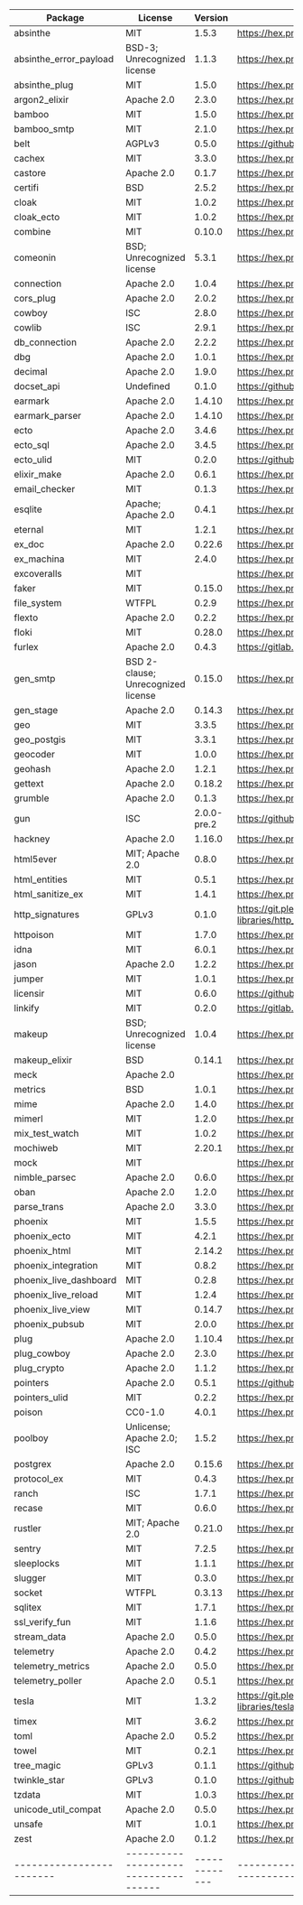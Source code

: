 
| Package                | License                            | Version     | Link                                                                |
|------------------------|------------------------------------|-------------|---------------------------------------------------------------------|
| absinthe               | MIT                                | 1.5.3       | https://hex.pm/packages/absinthe                                    |
| absinthe_error_payload | BSD-3; Unrecognized license        | 1.1.3       | https://hex.pm/packages/absinthe_error_payload                      |
| absinthe_plug          | MIT                                | 1.5.0       | https://hex.pm/packages/absinthe_plug                               |
| argon2_elixir          | Apache 2.0                         | 2.3.0       | https://hex.pm/packages/argon2_elixir                               |
| bamboo                 | MIT                                | 1.5.0       | https://hex.pm/packages/bamboo                                      |
| bamboo_smtp            | MIT                                | 2.1.0       | https://hex.pm/packages/bamboo_smtp                                 |
| belt                   | AGPLv3                             | 0.5.0       | https://github.com/commonspub/belt                                  |
| cachex                 | MIT                                | 3.3.0       | https://hex.pm/packages/cachex                                      |
| castore                | Apache 2.0                         | 0.1.7       | https://hex.pm/packages/castore                                     |
| certifi                | BSD                                | 2.5.2       | https://hex.pm/packages/certifi                                     |
| cloak                  | MIT                                | 1.0.2       | https://hex.pm/packages/cloak                                       |
| cloak_ecto             | MIT                                | 1.0.2       | https://hex.pm/packages/cloak_ecto                                  |
| combine                | MIT                                | 0.10.0      | https://hex.pm/packages/combine                                     |
| comeonin               | BSD; Unrecognized license          | 5.3.1       | https://hex.pm/packages/comeonin                                    |
| connection             | Apache 2.0                         | 1.0.4       | https://hex.pm/packages/connection                                  |
| cors_plug              | Apache 2.0                         | 2.0.2       | https://hex.pm/packages/cors_plug                                   |
| cowboy                 | ISC                                | 2.8.0       | https://hex.pm/packages/cowboy                                      |
| cowlib                 | ISC                                | 2.9.1       | https://hex.pm/packages/cowlib                                      |
| db_connection          | Apache 2.0                         | 2.2.2       | https://hex.pm/packages/db_connection                               |
| dbg                    | Apache 2.0                         | 1.0.1       | https://hex.pm/packages/dbg                                         |
| decimal                | Apache 2.0                         | 1.9.0       | https://hex.pm/packages/decimal                                     |
| docset_api             | Undefined                          | 0.1.0       | https://github.com/mayel/hexdocs_docset_api.git                     |
| earmark                | Apache 2.0                         | 1.4.10      | https://hex.pm/packages/earmark                                     |
| earmark_parser         | Apache 2.0                         | 1.4.10      | https://hex.pm/packages/earmark_parser                              |
| ecto                   | Apache 2.0                         | 3.4.6       | https://hex.pm/packages/ecto                                        |
| ecto_sql               | Apache 2.0                         | 3.4.5       | https://hex.pm/packages/ecto_sql                                    |
| ecto_ulid              | MIT                                | 0.2.0       | https://github.com/irresponsible/ecto-ulid                          |
| elixir_make            | Apache 2.0                         | 0.6.1       | https://hex.pm/packages/elixir_make                                 |
| email_checker          | MIT                                | 0.1.3       | https://hex.pm/packages/email_checker                               |
| esqlite                | Apache; Apache 2.0                 | 0.4.1       | https://hex.pm/packages/esqlite                                     |
| eternal                | MIT                                | 1.2.1       | https://hex.pm/packages/eternal                                     |
| ex_doc                 | Apache 2.0                         | 0.22.6      | https://hex.pm/packages/ex_doc                                      |
| ex_machina             | MIT                                | 2.4.0       | https://hex.pm/packages/ex_machina                                  |
| excoveralls            | MIT                                |             | https://hex.pm/packages/excoveralls                                 |
| faker                  | MIT                                | 0.15.0      | https://hex.pm/packages/faker                                       |
| file_system            | WTFPL                              | 0.2.9       | https://hex.pm/packages/file_system                                 |
| flexto                 | Apache 2.0                         | 0.2.2       | https://hex.pm/packages/flexto                                      |
| floki                  | MIT                                | 0.28.0      | https://hex.pm/packages/floki                                       |
| furlex                 | Apache 2.0                         | 0.4.3       | https://gitlab.com/moodlenet/servers/furlex                         |
| gen_smtp               | BSD 2-clause; Unrecognized license | 0.15.0      | https://hex.pm/packages/gen_smtp                                    |
| gen_stage              | Apache 2.0                         | 0.14.3      | https://hex.pm/packages/gen_stage                                   |
| geo                    | MIT                                | 3.3.5       | https://hex.pm/packages/geo                                         |
| geo_postgis            | MIT                                | 3.3.1       | https://hex.pm/packages/geo_postgis                                 |
| geocoder               | MIT                                | 1.0.0       | https://hex.pm/packages/geocoder                                    |
| geohash                | Apache 2.0                         | 1.2.1       | https://hex.pm/packages/geohash                                     |
| gettext                | Apache 2.0                         | 0.18.2      | https://hex.pm/packages/gettext                                     |
| grumble                | Apache 2.0                         | 0.1.3       | https://hex.pm/packages/grumble                                     |
| gun                    | ISC                                | 2.0.0-pre.2 | https://github.com/ninenines/gun.git                                |
| hackney                | Apache 2.0                         | 1.16.0      | https://hex.pm/packages/hackney                                     |
| html5ever              | MIT; Apache 2.0                    | 0.8.0       | https://hex.pm/packages/html5ever                                   |
| html_entities          | MIT                                | 0.5.1       | https://hex.pm/packages/html_entities                               |
| html_sanitize_ex       | MIT                                | 1.4.1       | https://hex.pm/packages/html_sanitize_ex                            |
| http_signatures        | GPLv3                              | 0.1.0       | https://git.pleroma.social/pleroma/elixir-libraries/http_signatures |
| httpoison              | MIT                                | 1.7.0       | https://hex.pm/packages/httpoison                                   |
| idna                   | MIT                                | 6.0.1       | https://hex.pm/packages/idna                                        |
| jason                  | Apache 2.0                         | 1.2.2       | https://hex.pm/packages/jason                                       |
| jumper                 | MIT                                | 1.0.1       | https://hex.pm/packages/jumper                                      |
| licensir               | MIT                                | 0.6.0       | https://github.com/mayel/licensir                                   |
| linkify                | MIT                                | 0.2.0       | https://gitlab.com/CommonsPub/linkify.git                           |
| makeup                 | BSD; Unrecognized license          | 1.0.4       | https://hex.pm/packages/makeup                                      |
| makeup_elixir          | BSD                                | 0.14.1      | https://hex.pm/packages/makeup_elixir                               |
| meck                   | Apache 2.0                         |             | https://hex.pm/packages/meck                                        |
| metrics                | BSD                                | 1.0.1       | https://hex.pm/packages/metrics                                     |
| mime                   | Apache 2.0                         | 1.4.0       | https://hex.pm/packages/mime                                        |
| mimerl                 | MIT                                | 1.2.0       | https://hex.pm/packages/mimerl                                      |
| mix_test_watch         | MIT                                | 1.0.2       | https://hex.pm/packages/mix_test_watch                              |
| mochiweb               | MIT                                | 2.20.1      | https://hex.pm/packages/mochiweb                                    |
| mock                   | MIT                                |             | https://hex.pm/packages/mock                                        |
| nimble_parsec          | Apache 2.0                         | 0.6.0       | https://hex.pm/packages/nimble_parsec                               |
| oban                   | Apache 2.0                         | 1.2.0       | https://hex.pm/packages/oban                                        |
| parse_trans            | Apache 2.0                         | 3.3.0       | https://hex.pm/packages/parse_trans                                 |
| phoenix                | MIT                                | 1.5.5       | https://hex.pm/packages/phoenix                                     |
| phoenix_ecto           | MIT                                | 4.2.1       | https://hex.pm/packages/phoenix_ecto                                |
| phoenix_html           | MIT                                | 2.14.2      | https://hex.pm/packages/phoenix_html                                |
| phoenix_integration    | MIT                                | 0.8.2       | https://hex.pm/packages/phoenix_integration                         |
| phoenix_live_dashboard | MIT                                | 0.2.8       | https://hex.pm/packages/phoenix_live_dashboard                      |
| phoenix_live_reload    | MIT                                | 1.2.4       | https://hex.pm/packages/phoenix_live_reload                         |
| phoenix_live_view      | MIT                                | 0.14.7      | https://hex.pm/packages/phoenix_live_view                           |
| phoenix_pubsub         | MIT                                | 2.0.0       | https://hex.pm/packages/phoenix_pubsub                              |
| plug                   | Apache 2.0                         | 1.10.4      | https://hex.pm/packages/plug                                        |
| plug_cowboy            | Apache 2.0                         | 2.3.0       | https://hex.pm/packages/plug_cowboy                                 |
| plug_crypto            | Apache 2.0                         | 1.1.2       | https://hex.pm/packages/plug_crypto                                 |
| pointers               | Apache 2.0                         | 0.5.1       | https://github.com/commonspub/pointers.git                          |
| pointers_ulid          | MIT                                | 0.2.2       | https://hex.pm/packages/pointers_ulid                               |
| poison                 | CC0-1.0                            | 4.0.1       | https://hex.pm/packages/poison                                      |
| poolboy                | Unlicense; Apache 2.0; ISC         | 1.5.2       | https://hex.pm/packages/poolboy                                     |
| postgrex               | Apache 2.0                         | 0.15.6      | https://hex.pm/packages/postgrex                                    |
| protocol_ex            | MIT                                | 0.4.3       | https://hex.pm/packages/protocol_ex                                 |
| ranch                  | ISC                                | 1.7.1       | https://hex.pm/packages/ranch                                       |
| recase                 | MIT                                | 0.6.0       | https://hex.pm/packages/recase                                      |
| rustler                | MIT; Apache 2.0                    | 0.21.0      | https://hex.pm/packages/rustler                                     |
| sentry                 | MIT                                | 7.2.5       | https://hex.pm/packages/sentry                                      |
| sleeplocks             | MIT                                | 1.1.1       | https://hex.pm/packages/sleeplocks                                  |
| slugger                | MIT                                | 0.3.0       | https://hex.pm/packages/slugger                                     |
| socket                 | WTFPL                              | 0.3.13      | https://hex.pm/packages/socket                                      |
| sqlitex                | MIT                                | 1.7.1       | https://hex.pm/packages/sqlitex                                     |
| ssl_verify_fun         | MIT                                | 1.1.6       | https://hex.pm/packages/ssl_verify_fun                              |
| stream_data            | Apache 2.0                         | 0.5.0       | https://hex.pm/packages/stream_data                                 |
| telemetry              | Apache 2.0                         | 0.4.2       | https://hex.pm/packages/telemetry                                   |
| telemetry_metrics      | Apache 2.0                         | 0.5.0       | https://hex.pm/packages/telemetry_metrics                           |
| telemetry_poller       | Apache 2.0                         | 0.5.1       | https://hex.pm/packages/telemetry_poller                            |
| tesla                  | MIT                                | 1.3.2       | https://git.pleroma.social/pleroma/elixir-libraries/tesla.git       |
| timex                  | MIT                                | 3.6.2       | https://hex.pm/packages/timex                                       |
| toml                   | Apache 2.0                         | 0.5.2       | https://hex.pm/packages/toml                                        |
| towel                  | MIT                                | 0.2.1       | https://hex.pm/packages/towel                                       |
| tree_magic             | GPLv3                              | 0.1.1       | https://github.com/commonspub/tree_magic.ex                         |
| twinkle_star           | GPLv3                              | 0.1.0       | https://github.com/commonspub/twinkle_star                          |
| tzdata                 | MIT                                | 1.0.3       | https://hex.pm/packages/tzdata                                      |
| unicode_util_compat    | Apache 2.0                         | 0.5.0       | https://hex.pm/packages/unicode_util_compat                         |
| unsafe                 | MIT                                | 1.0.1       | https://hex.pm/packages/unsafe                                      |
| zest                   | Apache 2.0                         | 0.1.2       | https://hex.pm/packages/zest                                        |
|------------------------|------------------------------------|-------------|---------------------------------------------------------------------|
